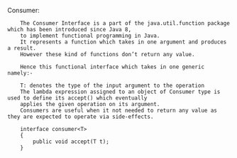 Consumer:
    
        The Consumer Interface is a part of the java.util.function package which has been introduced since Java 8, 
        to implement functional programming in Java. 
        It represents a function which takes in one argument and produces a result. 
        However these kind of functions don’t return any value.
        
        Hence this functional interface which takes in one generic namely:-
        
        T: denotes the type of the input argument to the operation
        The lambda expression assigned to an object of Consumer type is used to define its accept() which eventually 
        applies the given operation on its argument. 
        Consumers are useful when it not needed to return any value as they are expected to operate via side-effects.
        
        interface consumer<T>
        {
            public void accept(T t);
        }